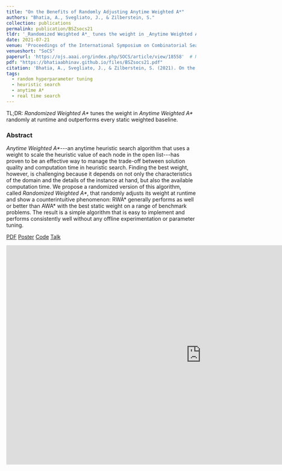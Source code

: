 ```yaml
---
title: "On the Benefits of Randomly Adjusting Anytime Weighted A*"
authors: "Bhatia, A., Svegliato, J., & Zilberstein, S."
collection: publications
permalink: publication/BSZsocs21
tldr: '_Randomized Weighted A*_ tunes the weight in _Anytime Weighted A*_ randomly at runtime and outperforms every static weighted baseline.'
date: 2021-07-21
venue: 'Proceedings of the International Symposium on Combinatorial Search'
venueshort: "SoCS"
paperurl: 'https://ojs.aaai.org/index.php/SOCS/article/view/18558'  # Not necessarily a PDF. Can be an arXiv link or AAAI link.
pdf: "https://bhatiaabhinav.github.io/files/BSZsocs21.pdf"
citation: 'Bhatia, A., Svegliato, J., & Zilberstein, S. (2021). On the Benefits of Randomly Adjusting Anytime Weighted A. In <i>Proceedings of the International Symposium on Combinatorial Search</i> (Vol. 12, No. 1, pp. 116-120).'
tags:
  - random hyperparameter tuning
  - heuristic search
  - anytime A*
  - real time search
---
```


<!-- Everything written here will come on the paper's own webpage. All the above data except the excerpt will also appear automatically. -->
TL;DR: _Randomized Weighted A*_ tunes the weight in _Anytime Weighted A*_ randomly at runtime and outperforms every static weighted baseline.

### Abstract
_Anytime Weighted A\*_---an anytime heuristic search algorithm that uses a weight to scale the heuristic value of each node in the open list---has proven to be an effective way to manage the trade-off between solution quality and computation time in heuristic search. Finding the best weight, however, is challenging because it depends on not only the characteristics of the domain and the details of the instance at hand, but also the available computation time. We propose a randomized version of this algorithm, called _Randomized Weighted A\*_, that randomly adjusts its weight at runtime and show a counterintuitive phenomenon: RWA* generally performs as well or better than AWA* with the best static weight on a range of benchmark problems. The result is a simple algorithm that is easy to implement and performs consistently well without any offline experimentation or parameter tuning.


<!-- Should be a pdf link: -->
[PDF](https://bhatiaabhinav.github.io/files/BSZsocs21.pdf)
[Poster](https://bhatiaabhinav.github.io/files/BSZsocs21_poster.pdf)
[Code](https://github.com/bhatiaabhinav/AnytimeWeightedAStar.jl)
[Talk](https://slideslive.com/38965417?slide=1)


<iframe src="https://slideslive.com/embed/presentation/38965417?slide=1" width="1034" height="582" allow="autoplay; fullscreen" sandbox="allow-forms allow-pointer-lock allow-popups allow-same-origin allow-scripts allow-top-navigation" frameborder="0" scrolling="no"></iframe>
